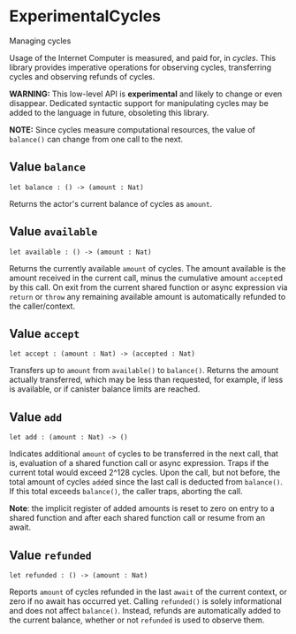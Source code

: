 # ExperimentalCycles
Managing cycles

Usage of the Internet Computer is measured, and paid for, in _cycles_.
This library provides imperative operations for observing cycles, transferring cycles and
observing refunds of cycles.

**WARNING:** This low-level API is **experimental** and likely to change or even disappear.
Dedicated syntactic support for manipulating cycles may be added to the language in future, obsoleting this library.

**NOTE:** Since cycles measure computational resources, the value of
`balance()` can change from one call to the next.

## Value `balance`
``` motoko no-repl
let balance : () -> (amount : Nat)
```

Returns the actor's current balance of cycles as `amount`.

## Value `available`
``` motoko no-repl
let available : () -> (amount : Nat)
```

Returns the currently available `amount` of cycles.
The amount available is the amount received in the current call,
minus the cumulative amount `accept`ed by this call.
On exit from the current shared function or async expression via `return` or `throw`
any remaining available amount is automatically
refunded to the caller/context.

## Value `accept`
``` motoko no-repl
let accept : (amount : Nat) -> (accepted : Nat)
```

Transfers up to `amount` from `available()` to `balance()`.
Returns the amount actually transferred, which may be less than
requested, for example, if less is available, or if canister balance limits are reached.

## Value `add`
``` motoko no-repl
let add : (amount : Nat) -> ()
```

Indicates additional `amount` of cycles to be transferred in
the next call, that is, evaluation of a shared function call or
async expression.
Traps if the current total would exceed 2^128 cycles.
Upon the call, but not before, the total amount of cycles ``add``ed since
the last call is deducted from `balance()`.
If this total exceeds `balance()`, the caller traps, aborting the call.

**Note**: the implicit register of added amounts is reset to zero on entry to
a shared function and after each shared function call or resume from an await.

## Value `refunded`
``` motoko no-repl
let refunded : () -> (amount : Nat)
```

Reports `amount` of cycles refunded in the last `await` of the current
context, or zero if no await has occurred yet.
Calling `refunded()` is solely informational and does not affect `balance()`.
Instead, refunds are automatically added to the current balance,
whether or not `refunded` is used to observe them.
